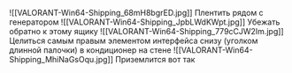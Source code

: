 ![[VALORANT-Win64-Shipping_68mH8bgrED.jpg]]
Плентить рядом с генератором
![[VALORANT-Win64-Shipping_JpbLWdKWpt.jpg]]
Убежать обратно к этому ящику
![[VALORANT-Win64-Shipping_779cCJW2Im.jpg]]
Целиться самым правым элементом интерфейса снизу (уголком длинной палочки) в кондиционер на стене
![[VALORANT-Win64-Shipping_MhiNaGsOqu.jpg]]
Приземлится вот так